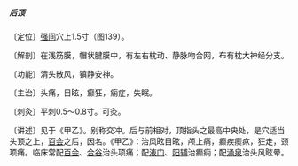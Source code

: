 ##### 后顶

〔定位〕[强间](https://www.gmzyjc.com/read/zjs/zjs3.2.2-0.0.1.3.18.md)穴上1.5寸（图139）。

〔解剖〕在浅筋膜，帽状腱膜中，有左右枕动、静脉吻合网，布有枕大神经分支。

〔功能〕清头散风，镇静安神。

〔主治〕头痛，目眩，癫狂，痫症，失眠。

〔刺灸〕平刺0.5～0.8寸。可灸。

〔讲述〕见于《甲乙》。别称交冲。后与前相对，顶指头之最高中央处，是穴适当头顶之上，[百会](https://www.gmzyjc.com/read/zjs/zjs3.2.2-0.0.1.3.20.md)之后，因名。《甲乙》：治风眩目眩，颅上痛，癫疾瘈疭，狂走，颈项痛。临床常配[百会](https://www.gmzyjc.com/read/zjs/zjs3.2.2-0.0.1.3.20.md)、[合谷](https://www.gmzyjc.com/read/zjs/zjs3.1.1-3-0.1.2.3.4.md)治头项痛；配[液门](https://www.gmzyjc.com/read/zjs/zjs3.1.9-12-0.0.2.3.2.md)、[阳辅](https://www.gmzyjc.com/read/zjs/zjs3.1.9-12-0.0.3.3.38.md)治癫痫；配[涌泉](https://www.gmzyjc.com/read/zjs/zjs3.1.7-8-0.0.2.3.1.md)治头风眩晕。
